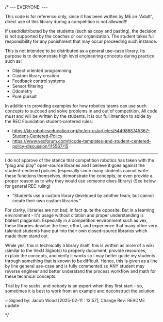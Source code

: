 /* 
--- EVERYONE: ---

This code is for reference only, since it has been written by ME an "Adult", 
direct use of this library during a competition is not allowed!!!

If used/distributed by the students (such as copy and pasting), the decision is not supported by the 
coaches or our organization. The student takes full responsibility for any punishment that may occur 
proceeding such instance.

This is not intended to be distributed as a general use-case library. Its purpose is to demonstrate 
high level engineering concepts during practice such as:
 - Object oriented programming
 - Custom library creation
 - Feedback control systems
 - Sensor filtering
 - Odometry
 - Pure pursuit

In addition to providing examples for how robotics teams can use such concepts to succeed and solve problems in and 
out of competition. All code must and will be written by the students. It is our full intention to abide
by the REC Foundation student-centered rules: 

 - https://kb.roboticseducation.org/hc/en-us/articles/5449868745367-Student-Centered-Policy 
 - https://www.vexforum.com/t/code-templates-and-student-centered-policy-discussion/115567/15
 
-----------------------------------------------------------------------------------------------------------------------------

I do not approve of the stance that competition robotics has taken with the "plug and play" open-source libraries and I believe 
it goes against the student-centered policies (especially since many students cannot write these functions themselves, demonstrate the concepts,
or even provide a proper reason as to why they would use someone elses library)
(See below for general REC ruling) 
- "Students use a custom library developed by another team, but cannot create their own custom libraries." 

For clarity, libraries are not bad, in fact quite the opposite. But in a learning environment - it's usage without citation and proper understanding is blatent plagarism. 
Especially in a competition environment such as vex, these libraries devalue the time, effort, and experience that many other very talented students have put into their 
own closed-source libraries which made them stand out.

While yes, this is technically a library itself, this is written as more of a wiki (similar to the VexU Sigbots) to properly document, provide resources, 
explain the concepts, and verify it works so I may better guide my students through something that is known to be difficult. Hence, this is given as a line 
by line general use-case and is fully commented so ANY student may reverse engineer and better understand the process workflow and math for these technical concepts. 

Trial by fire sucks, and nobody is an expert when they first start - so, sometimes it is best to work from an example and deconstruct the solution.

~ Signed by: Jacob Wood [2025-02-11 : 13:57], Change Rev: README update

*/
